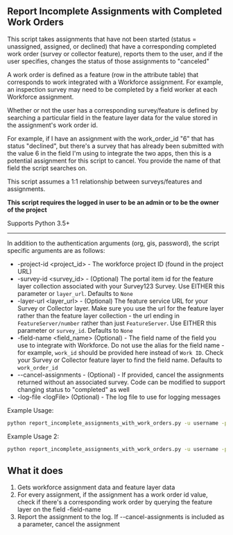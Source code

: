 ## Report Incomplete Assignments with Completed Work Orders

This script takes assignments that have not been started (status = unassigned, assigned, or declined) that have a corresponding completed work order (survey or collector feature), reports them to the user, and if the user specifies, changes the status of those assignments to "canceled"

A work order is defined as a feature (row in the attribute table) that corresponds to work integrated with a Workforce assignment. For example, an inspection survey may need to be completed by a field worker at each Workforce assignment.

Whether or not the user has a corresponding survey/feature is defined by searching a particular field in the feature layer data for the value stored in the assignment's work order id.

For example, if I have an assignment with the work_order_id "6" that has status "declined", but there's a survey that has already been submitted with the value 6 in the field I'm using to integrate the two apps, then this is a potential assignment for this script to cancel. You provide the name of that field the script searches on.

This script assumes a 1:1 relationship between surveys/features and assignments.

**This script requires the logged in user to be an admin or to be the owner of the project**

Supports Python 3.5+

----

In addition to the authentication arguments (org, gis, password), the script specific arguments are as follows:

- -project-id \<project_id\> - The workforce project ID (found in the project URL)
- -survey-id \<survey_id\> - (Optional) The portal item id for the feature layer collection associated with your Survey123 Survey. Use EITHER this parameter or `layer_url`. Defaults to `None`
- -layer-url \<layer_url\> - (Optional) The feature service URL for your Survey or Collector layer. Make sure you use the url for the feature layer rather than the feature layer collection - the url ending in `FeatureServer/number` rather than just `FeatureServer`. Use EITHER this parameter or `survey_id`. Defaults to `None`
- -field-name \<field_name\> (Optional) - The field name of the field you use to integrate with Workforce. Do not use the alias for the field name - for example, `work_id` should be provided here instead of `Work ID`. Check your Survey or Collector feature layer to find the field name. Defaults to `work_order_id`
- --cancel-assignments - (Optional) - If provided, cancel the assignments returned without an associated survey. Code can be modified to support changing status to "completed" as well
- -log-file \<logFile\> (Optional) - The log file to use for logging messages

Example Usage:
```bash
python report_incomplete_assignments_with_work_orders.py -u username -p password -org https://arcgis.com -project-id faec0353ffe441e8ac5ef191083a3b58 -survey-id bc9033ba8f4c46b3ae7df0a7fd10b771 -field-name work_order_id --cancel-assignments
```

Example Usage 2:
```bash
python report_incomplete_assignments_with_work_orders.py -u username -p password -org https://arcgis.com -project-id faec0353ffe441e8ac5ef191083a3b58 -survey-id bc9033ba8f4c46b3ae7df0a7fd10b771 -field-name work_order_id
```

## What it does

 1. Gets workforce assignment data and feature layer data
 2. For every assignment, if the assignment has a work order id value, check if there's a corresponding work order by querying the feature layer on the field -field-name
 3. Report the assignment to the log. If --cancel-assignments is included as a parameter, cancel the assignment
